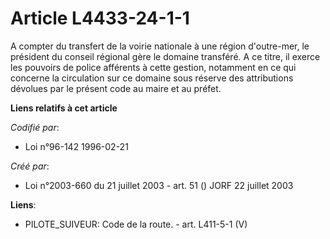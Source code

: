 # Article L4433-24-1-1

A compter du transfert de la voirie nationale à une région d'outre-mer, le président du conseil régional gère le domaine
transféré. A ce titre, il exerce les pouvoirs de police afférents à cette gestion, notamment en ce qui concerne la
circulation sur ce domaine sous réserve des attributions dévolues par le présent code au maire et au préfet.

**Liens relatifs à cet article**

_Codifié par_:

  - Loi n°96-142 1996-02-21

_Créé par_:

  - Loi n°2003-660 du 21 juillet 2003 - art. 51 () JORF 22 juillet 2003

**Liens**:

  - PILOTE_SUIVEUR: Code de la route. - art. L411-5-1 (V)
